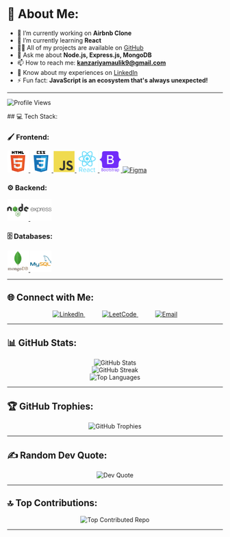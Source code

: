 # 💫 About Me:
- 🔭 I’m currently working on **Airbnb Clone**  
- 🌱 I’m currently learning **React**  
- 👨‍💻 All of my projects are available on [GitHub](https://github.com/kanzariya-maulik)  
- 💬 Ask me about **Node.js, Express.js, MongoDB**  
- 📫 How to reach me: **kanzariyamaulik9@gmail.com**  
- 📄 Know about my experiences on [LinkedIn](https://www.linkedin.com/in/maulik-kanzariya-96a056342/)  
- ⚡ Fun fact: **JavaScript is an ecosystem that's always unexpected!**

---
<p align="left">
  <img src="https://komarev.com/ghpvc/?username=kanzariya-maulik&label=Profile%20Views&color=0e75b6&style=flat" alt="Profile Views" />
</p>
## 💻 Tech Stack:

### 🖌️ Frontend:
<p>
  <a href="https://developer.mozilla.org/en-US/docs/Web/HTML" target="_blank">
    <img src="https://raw.githubusercontent.com/devicons/devicon/master/icons/html5/html5-original-wordmark.svg" alt="HTML5" width="50" height="50"/>
  </a>
  <a href="https://developer.mozilla.org/en-US/docs/Web/CSS" target="_blank">
    <img src="https://raw.githubusercontent.com/devicons/devicon/master/icons/css3/css3-original-wordmark.svg" alt="CSS3" width="50" height="50"/>
  </a>
  <a href="https://developer.mozilla.org/en-US/docs/Web/JavaScript" target="_blank">
    <img src="https://raw.githubusercontent.com/devicons/devicon/master/icons/javascript/javascript-original.svg" alt="JavaScript" width="50" height="50"/>
  </a>
  <a href="https://reactjs.org/" target="_blank">
    <img src="https://raw.githubusercontent.com/devicons/devicon/master/icons/react/react-original-wordmark.svg" alt="React" width="50" height="50"/>
  </a>
  <a href="https://getbootstrap.com/" target="_blank">
    <img src="https://raw.githubusercontent.com/devicons/devicon/master/icons/bootstrap/bootstrap-plain-wordmark.svg" alt="Bootstrap" width="50" height="50"/>
  </a>
  <a href="https://www.figma.com/" target="_blank">
    <img src="https://www.vectorlogo.zone/logos/figma/figma-icon.svg" alt="Figma" width="50" height="50"/>
  </a>
</p>

### ⚙️ Backend:
<p>
  <a href="https://nodejs.org" target="_blank">
    <img src="https://raw.githubusercontent.com/devicons/devicon/master/icons/nodejs/nodejs-original-wordmark.svg" alt="Node.js" width="50" height="50"/>
  </a>
  <a href="https://expressjs.com" target="_blank">
    <img src="https://raw.githubusercontent.com/devicons/devicon/master/icons/express/express-original-wordmark.svg" alt="Express.js" width="50" height="50"/>
  </a>
</p>

### 🗄️ Databases:
<p>
  <a href="https://www.mongodb.com/" target="_blank">
    <img src="https://raw.githubusercontent.com/devicons/devicon/master/icons/mongodb/mongodb-original-wordmark.svg" alt="MongoDB" width="50" height="50"/>
  </a>
  <a href="https://www.mysql.com/" target="_blank">
    <img src="https://raw.githubusercontent.com/devicons/devicon/master/icons/mysql/mysql-original-wordmark.svg" alt="MySQL" width="50" height="50"/>
  </a>
</p>

---



## 🌐 Connect with Me:
<p align="center">
  <a href="https://linkedin.com/in/maulik-kanzariya-96a056342" target="_blank" style="margin: 0 20px;" width="50" height="50">
    <img src="https://img.icons8.com/color/96/000000/linkedin.png" alt="LinkedIn" width="50" height="50"/>
  </a>
  <a href="https://leetcode.com/u/9BxatLryFU/" target="_blank" style="margin: 0 20px;" width="50" height="50">
    <img src="https://img.icons8.com/external-tal-revivo-shadow-tal-revivo/96/000000/external-level-up-your-coding-skills-and-quickly-land-a-job-logo-shadow-tal-revivo.png" alt="LeetCode" width="50" height="50" />
  </a>
  <a href="mailto:kanzariyamaulik9@gmail.com" target="_blank" style="margin: 0 20px;" width="50" height="50">
    <img src="https://img.icons8.com/fluency/96/000000/email-open.png" alt="Email" width="50" height="50"/>
  </a>
</p>


---

## 📊 GitHub Stats:
<p align="center">
  <img src="https://github-readme-stats.vercel.app/api?username=kanzariya-maulik&theme=dark&hide_border=false&include_all_commits=true&count_private=true" alt="GitHub Stats"/>
  <br/>
  <img src="https://github-readme-streak-stats.herokuapp.com/?user=kanzariya-maulik&theme=dark&hide_border=false" alt="GitHub Streak"/>
  <br/>
  <img src="https://github-readme-stats.vercel.app/api/top-langs/?username=kanzariya-maulik&theme=dark&hide_border=false&include_all_commits=true&count_private=true&layout=compact" alt="Top Languages"/>
</p>

---

## 🏆 GitHub Trophies:
<p align="center">
  <img src="https://github-profile-trophy.vercel.app/?username=kanzariya-maulik&theme=dark&no-frame=false&no-bg=false&margin-w=4" alt="GitHub Trophies"/>
</p>

---

## ✍️ Random Dev Quote:
<p align="center">
  <img src="https://quotes-github-readme.vercel.app/api?type=vetical&theme=dark" alt="Dev Quote"/>
</p>

---

## 🔝 Top Contributions:
<p align="center">
  <img src="https://github-contributor-stats.vercel.app/api?username=kanzariya-maulik&limit=5&theme=dark&combine_all_yearly_contributions=true" alt="Top Contributed Repo"/>
</p>


---
